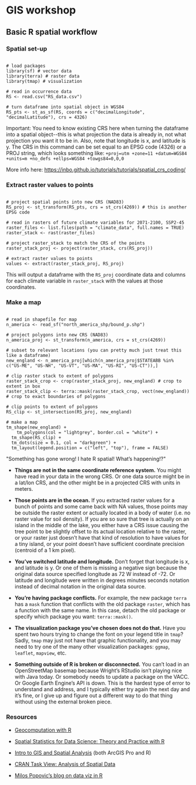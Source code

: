 # GIS workshop

## Basic R spatial workflow

### **Spatial set-up**

```{r message=FALSE}

# load packages
library(sf) # vector data
library(terra) # raster data
library(tmap) # visualization

# read in occurrence data
RS <- read.csv("RS_data.csv")

# turn dataframe into spatial object in WGS84
RS_pts <- st_as_sf(RS, coords = c("decimalLongitude", "decimalLatitude"), crs = 4326)

```

Important: You need to know existing CRS here when turning the dataframe into a spatial object--this is what projection the data is already in, not what projection you want it to be in. Also, note that longitude is x, and latitude is y. The CRS in this command can be set equal to an EPSG code (4326) or a PROJ string, which looks something like: `+proj=utm +zone=11 +datum=WGS84 +units=m +no_defs +ellps=WGS84 +towgs84=0,0,0`

More info here: <https://inbo.github.io/tutorials/tutorials/spatial_crs_coding/>

### **Extract raster values to points**

```{r}

# project spatial points into new CRS (NAD83)
RS_proj <- st_transform(RS_pts, crs = st_crs(4269)) # this is another EPSG code

# read in rasters of future climate variables for 2071-2100, SSP2-45
raster_files <- list.files(path = "climate_data", full.names = TRUE)
raster_stack <- rast(raster_files)

# project raster_stack to match the CRS of the points
raster_stack_proj <- project(raster_stack, crs(RS_proj))

# extract raster values to points
values <- extract(raster_stack_proj, RS_proj)

```

This will output a dataframe with the `RS_proj` coordinate data and columns for each climate variable in `raster_stack` with the values at those coordinates.

### **Make a map**

```{r}

# read in shapefile for map
n_america <- read_sf("north_america_shp/bound_p.shp")

# project polygons into new CRS (NAD83)
n_america_proj <- st_transform(n_america, crs = st_crs(4269))

# subset to relevant locations (you can pretty much just treat this like a dataframe)
new_england <- n_america_proj[which(n_america_proj$STATEABB %in% c("US-ME", "US-NH", "US-VT", "US-MA", "US-RI", "US-CT")),]

# clip raster stack to extent of polygons
raster_stack_crop <- crop(raster_stack_proj, new_england) # crop to extent in box
raster_stack_clip <- terra::mask(raster_stack_crop, vect(new_england)) # crop to exact boundaries of polygons

# clip points to extent of polygons
RS_clip <- st_intersection(RS_proj, new_england)

# make a map
tm_shape(new_england) + 
	tm_polygons(col = "lightgrey", border.col = "white") +
  tm_shape(RS_clip) +
  tm_dots(size = 0.1, col = "darkgreen") +
  tm_layout(legend.position = c("left", "top"), frame = FALSE)

```

"Something has gone wrong! I hate R spatial! What’s happening!?"

-   **Things are not in the same coordinate reference system.** You might have read in your data in the wrong CRS. Or one data source might be in a lat/lon CRS, and the other might be in a projected CRS with units in meters.

-   **Those points are in the ocean.** If you extracted raster values for a bunch of points and some came back with NA values, those points may be outside the raster extent or actually located in a body of water (i.e. no raster value for soil density). If you are so sure that tree is actually on an island in the middle of the lake, you either have a CRS issue causing the tree point to be slightly offset to its actual location relative to the raster, or your raster just doesn’t have that kind of resolution to have values for a tiny island, or your point doesn’t have sufficient coordinate precision (centroid of a 1 km pixel).

-   **You’ve switched latitude and longitude.** Don’t forget that longitude is x, and latitude is y. Or one of them is missing a negative sign because the original data source specified longitude as 72 W instead of -72. Or latitude and longitude were written in degrees minutes seconds notation instead of decimal notation in the original data source.

-   **You’re having package conflicts.** For example, the new package `terra` has a `mask` function that conflicts with the old package `raster`, which has a function with the same name. In this case, detach the old package or specify which package you want: `terra::mask()`.

-   **The visualization package you’ve chosen does not do that.** Have you spent two hours trying to change the font on your legend title in `tmap`? Sadly, `tmap` may just not have that graphic functionality, and you may need to try one of the many other visualization packages: `ggmap`, `leaflet`, `mapview`, etc.

-   **Something outside of R is broken or disconnected.** You can’t load in an OpenStreetMap basemap because Wright’s RStudio isn’t playing nice with Java today. Or somebody needs to update a package on the VACC. Or Google Earth Engine’s API is down. This is the hardest type of error to understand and address, and I typically either try again the next day and it’s fine, or I give up and figure out a different way to do that thing without using the external broken piece.

### Resources

-   [Geocomputation with R](https://r.geocompx.org/adv-map)

-   [Spatial Statistics for Data Science: Theory and Practice with R](https://www.paulamoraga.com/book-spatial/index.html)

-   [Intro to GIS and Spatial Analysis](https://mgimond.github.io/Spatial/index.html) (both ArcGIS Pro and R)

-   [CRAN Task View: Analysis of Spatial Data](https://cran.r-project.org/web/views/Spatial.html)

-   [Milos Popovic’s blog on data viz in R](https://milospopovic.net/blog)
